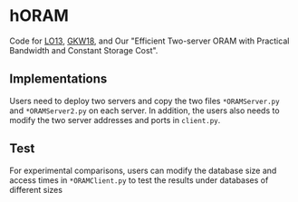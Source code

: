 # hORAM
Code for [LO13](https://eprint.iacr.org/2011/384.pdf), [GKW18](https://eprint.iacr.org/2018/005.pdf), and Our "Efficient Two-server ORAM with Practical Bandwidth and Constant Storage Cost".
## Implementations
Users need to deploy two servers and copy the two files ``*ORAMServer.py`` and ``*ORAMServer2.py`` on each server. In addition, the users also needs to modify the two server addresses and ports  in ``client.py``.
## Test
For experimental comparisons, users can modify the database size and access times in ``*ORAMClient.py`` to test the results under databases of different sizes 

